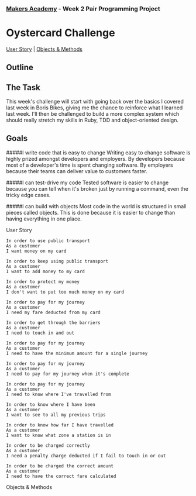 
### [Makers Academy](http://www.makersacademy.com) - Week 2 Pair Programming Project

# Oystercard Challenge


[User Story](#Story) | [Objects & Methods](#Methods)

## <a name="Outline">Outline</a>



## <a name="Task">The Task</a>

This week's challenge will start with going back over the basics I covered last week in Boris Bikes, giving me the chance to reinforce what I learned last week. I'll then be challenged to build a more complex system which should really stretch my skills in Ruby, TDD and object-oriented design.


## <a name="Goals">Goals</a>

#####I write code that is easy to change
Writing easy to change software is highly prized amongst developers and employers. By developers because most of a developer's time is spent changing software. By employers because their teams can deliver value to customers faster.

#####I can test-drive my code
Tested software is easier to change because you can tell when it's broken just by running a command, even the tricky edge cases.

#####I can build with objects
Most code in the world is structured in small pieces called objects. This is done because it is easier to change than having everything in one place.

<a name="Story">User Story</a>

```
In order to use public transport
As a customer
I want money on my card

In order to keep using public transport
As a customer
I want to add money to my card

In order to protect my money
As a customer
I don't want to put too much money on my card

In order to pay for my journey
As a customer
I need my fare deducted from my card

In order to get through the barriers
As a customer
I need to touch in and out

In order to pay for my journey
As a customer
I need to have the minimum amount for a single journey

In order to pay for my journey
As a customer
I need to pay for my journey when it's complete

In order to pay for my journey
As a customer
I need to know where I've travelled from

In order to know where I have been
As a customer
I want to see to all my previous trips

In order to know how far I have travelled
As a customer
I want to know what zone a station is in

In order to be charged correctly
As a customer
I need a penalty charge deducted if I fail to touch in or out

In order to be charged the correct amount
As a customer
I need to have the correct fare calculated
```

<a name="Methods">Objects & Methods</a>


